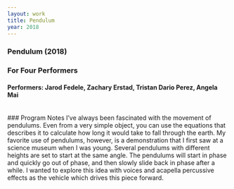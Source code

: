 ```yaml
---
layout: work
title: Pendulum
year: 2018
---
```


### Pendulum (2018)
### For Four Performers
#### Performers: Jarod Fedele, Zachary Erstad, Tristan Dario Perez, Angela Mai

<br>
### Program Notes
I’ve always been fascinated with the movement of pendulums. Even from a very simple object, you can use the equations that describes it to calculate how long it would take to fall through the earth. My favorite use of pendulums, however, is a demonstration that I first saw at a science museum when I was young. Several pendulums with different heights are set to start at the same angle. The pendulums will start in phase and quickly go out of phase, and then slowly slide back in phase after a while. I wanted to explore this idea with voices and acapella percussive effects as the vehicle which drives this piece forward.
